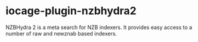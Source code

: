 # iocage-plugin-nzbhydra2

NZBHydra 2 is a meta search for NZB indexers. It provides easy access to a number of raw and newznab based indexers.